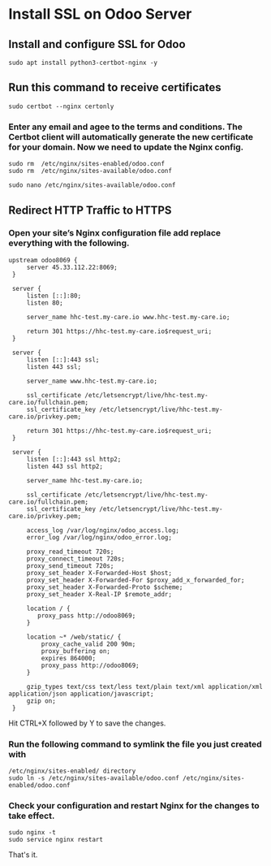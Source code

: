 # Install SSL on Odoo Server

## Install and configure SSL for Odoo
```
sudo apt install python3-certbot-nginx -y
```

## Run this command to receive certificates

```
sudo certbot --nginx certonly
```

###  Enter any email and agee to the terms and conditions. The Certbot client will automatically generate the new certificate for your domain. Now we need to update the Nginx config.

```
sudo rm  /etc/nginx/sites-enabled/odoo.conf
sudo rm  /etc/nginx/sites-available/odoo.conf
```

```
sudo nano /etc/nginx/sites-available/odoo.conf
```

## Redirect HTTP Traffic to HTTPS
### Open your site’s Nginx configuration file add replace everything with the following.

```
upstream odoo8069 {
     server 45.33.112.22:8069;
 }

 server {
     listen [::]:80;
     listen 80;

     server_name hhc-test.my-care.io www.hhc-test.my-care.io;

     return 301 https://hhc-test.my-care.io$request_uri;
 }

 server {
     listen [::]:443 ssl;
     listen 443 ssl;

     server_name www.hhc-test.my-care.io;

     ssl_certificate /etc/letsencrypt/live/hhc-test.my-care.io/fullchain.pem;
     ssl_certificate_key /etc/letsencrypt/live/hhc-test.my-care.io/privkey.pem;

     return 301 https://hhc-test.my-care.io$request_uri;
 }

 server {
     listen [::]:443 ssl http2;
     listen 443 ssl http2;

     server_name hhc-test.my-care.io;

     ssl_certificate /etc/letsencrypt/live/hhc-test.my-care.io/fullchain.pem;
     ssl_certificate_key /etc/letsencrypt/live/hhc-test.my-care.io/privkey.pem;

     access_log /var/log/nginx/odoo_access.log;
     error_log /var/log/nginx/odoo_error.log;

     proxy_read_timeout 720s;
     proxy_connect_timeout 720s;
     proxy_send_timeout 720s;
     proxy_set_header X-Forwarded-Host $host;
     proxy_set_header X-Forwarded-For $proxy_add_x_forwarded_for;
     proxy_set_header X-Forwarded-Proto $scheme;
     proxy_set_header X-Real-IP $remote_addr;

     location / {
        proxy_pass http://odoo8069;
     }

     location ~* /web/static/ {
         proxy_cache_valid 200 90m;
         proxy_buffering on;
         expires 864000;
         proxy_pass http://odoo8069;
     }

     gzip_types text/css text/less text/plain text/xml application/xml application/json application/javascript;
     gzip on;
 }
```
Hit CTRL+X followed by Y to save the changes.
###  Run the following command to symlink the file you just created with
```
/etc/nginx/sites-enabled/ directory
sudo ln -s /etc/nginx/sites-available/odoo.conf /etc/nginx/sites-enabled/odoo.conf
```

### Check your configuration and restart Nginx for the changes to take effect.
```
sudo nginx -t
sudo service nginx restart
```

That's it.